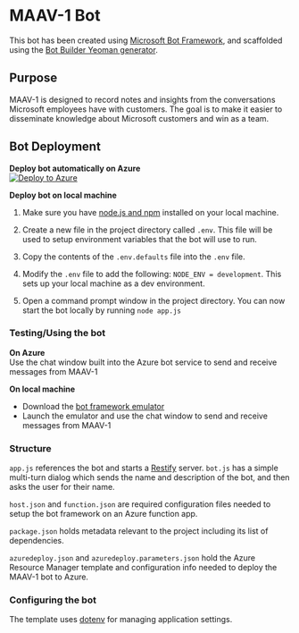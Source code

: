 # MAAV-1 Bot

This bot has been created using [Microsoft Bot Framework](https://dev.botframework.com), and scaffolded using the [Bot Builder Yeoman generator](https://github.com/GeekTrainer/generator-botbuilder).

## Purpose
MAAV-1 is designed to record notes and insights from the conversations Microsoft employees have with customers. The goal is to make it easier to disseminate knowledge about Microsoft customers and win as a team.

## Bot Deployment
**Deploy bot automatically on Azure**  
[![Deploy to Azure](http://azuredeploy.net/deploybutton.svg)](https://azuredeploy.net/)

**Deploy bot on local machine**  
1. Make sure you have [node.js and npm](https://nodejs.org/en/) installed on your local machine. 

2. Create a new file in the project directory called `.env`. This file will be used to setup environment variables that the bot will use to run.

3. Copy the contents of the `.env.defaults` file into the `.env` file.

4. Modify the `.env` file to add the following: `NODE_ENV = development`. This sets up your local machine as a dev environment.

5. Open a command prompt window in the project directory. You can now start the bot locally by running `node app.js`

### Testing/Using the bot

**On Azure**  
Use the chat window built into the Azure bot service to send and receive messages from MAAV-1

**On local machine**  
* Download the [bot framework emulator](https://download.botframework.com/bf-v3/tools/emulator/publish.htm)
* Launch the emulator and use the chat window to send and receive messages from MAAV-1

### Structure

`app.js` references the bot and starts a [Restify](http://restify.com/) server. `bot.js` has a simple multi-turn dialog which sends the name and description of the bot, and then asks the user for their name.

`host.json` and `function.json` are required configuration files needed to setup the bot framework on an Azure function app.

`package.json` holds metadata relevant to the project including its list of dependencies.

`azuredeploy.json` and `azuredeploy.parameters.json` hold the Azure Resource Manager template and configuration info needed to deploy the MAAV-1 bot to Azure.


### Configuring the bot

The template uses [dotenv](https://github.com/motdotla/dotenv) for managing application settings.